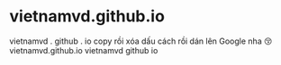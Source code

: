 # vietnamvd.github.io
vietnamvd . github . io copy rồi xóa dấu cách rồi dán lên Google  nha 😚
vietnamvd.github.io 
vietnamvd github io

